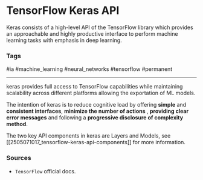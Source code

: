 # TensorFlow Keras API

Keras consists of a high-level API of the TensorFlow library which provides an approachable and highly productive interface to perform machine learning tasks with emphasis in deep learning.

### Tags

#ia #machine_learning #neural_networks #tensorflow #permanent 

---

keras provides full access to TensorFlow capabilities while maintaining scalability across different platforms allowing the exportation of ML models.

The intention of keras is to reduce cognitive load by offering **simple** and **consistent interfaces**, **minimize the number of actions** , **providing clear error messages** and following a **progressive disclosure of complexity method**.

The two key API components in keras are Layers and Models, see [[2505071017_tensorflow-keras-api-components]] for more information.

### Sources
- `TensorFlow` official docs.

